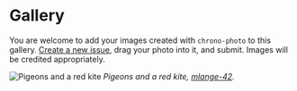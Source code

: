 # Gallery

You are welcome to add your images created with `chrono-photo` to this gallery.
[Create a new issue](https://github.com/mlange-42/chrono-photo/issues/new),
drag your photo into it, and submit.
Images will be credited appropriately.

![Pigeons and a red kite](https://user-images.githubusercontent.com/44003176/79621993-c6555980-8115-11ea-9881-3a796933d867.jpg)
_Pigeons and a red kite, [mlange-42](https://github.com/mlange-42)._
